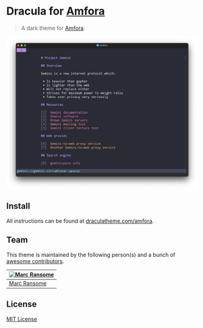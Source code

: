 # Dracula for [Amfora](https://github.com/makeworld-the-better-one/amfora)

> A dark theme for [Amfora](https://github.com/makeworld-the-better-one/amfora).

![Screenshot](./screenshot.png)

## Install

All instructions can be found at [draculatheme.com/amfora](https://draculatheme.com/amfora).

## Team

This theme is maintained by the following person(s) and a bunch of [awesome contributors](https://github.com/dracula/template/graphs/contributors).

[![Marc Ransome](https://github.com/marcransome.png?size=100)](https://github.com/marcransome) |
--- |
[Marc Ransome](https://github.com/marcransome) |

## License

[MIT License](./LICENSE)

